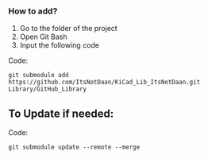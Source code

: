 ### How to add?

1. Go to the folder of the project
2. Open Git Bash
3. Input the following code

Code: 

`git submodule add https://github.com/ItsNotDaan/KiCad_Lib_ItsNotDaan.git Library/GitHub_Library`



## To Update if needed:

Code:

`git submodule update --remote --merge`
